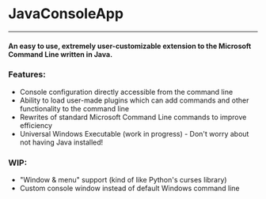 # JavaConsoleApp
---
#### An easy to use, extremely user-customizable extension to the Microsoft Command Line written in Java.
### Features:
 - Console configuration directly accessible from the command line
 - Ability to load user-made plugins which can add commands and other functionality to the command line
 - Rewrites of standard Microsoft Command Line commands to improve efficiency
 - Universal Windows Executable (work in progress) - Don't worry about not having Java installed!

### WIP:
 - "Window & menu" support (kind of like Python's curses library)
 - Custom console window instead of default Windows command line
